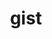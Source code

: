 ---
category: 4-letters
denotation: null
name: gist
reference_link: https://www.etymonline.com/word/gist
root_language: null
root_name: null
title: gist
type: free
word_sums:
- respelling: gist
  sum: 'Gist + '
---
